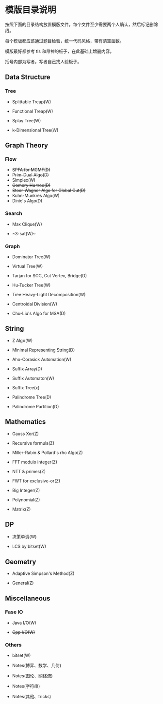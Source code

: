 # 模版目录说明

按照下面的目录结构放置模版文件，每个文件至少需要两个人确认，然后标记删除线。

每个模版都应该通过题目检验，统一代码风格，带有清空函数。

模版最好都参考 tls 和昂神的板子，在此基础上增删内容。

括号内部为写者，写者自己找人验板子。

## Data Structure

### Tree

- Splittable Treap(W)

- Functional Treap(W)

- Splay Tree(W)

- k-Dimensional Tree(W)

## Graph Theory

### Flow

- ~~SPFA for MCMF(D)~~
- ~~Prim-Dual Algo(D)~~
- Simplex(W)
- ~~Gomory Hu tree(D)~~
- ~~Stoer-Wagner Algo for Global Cut(D)~~
- Kuhn-Munkres Algo(W)
- ~~Dinic's Algo(D)~~

### Search

- Max Clique(W)

- ~3-sat(W)~

### Graph

- Dominator Tree(W)

- Virtual Tree(W)

- Tarjan for SCC, Cut Vertex, Bridge(D)

- Hu-Tucker Tree(W)

- Tree Heavy-Light Decomposition(W)

- Centroidal Division(W)

- Chu-Liu's Algo for MSA(D)

## String

- Z Algo(W)

- Minimal Representing String(D)

- Aho-Corasick Automation(W)

- ~~Suffix Array(D)~~

- Suffix Automaton(W)

- Suffix Tree(x)

- Palindrome Tree(D)

- Palindrome Partition(D)

## Mathematics

- Gauss Xor(Z)

- Recursive formula(Z)

- Miller-Rabin & Pollard's rho Algo(Z)

- FFT modulo integer(Z)

- NTT & primes(Z)

- FWT for exclusive-or(Z)

- Big Integer(Z)

- Polynomial(Z)

- Matrix(Z)

## DP

- 决策单调(W)

- LCS by bitset(W)

## Geometry

- Adaptive Simpson's Method(Z)

- General(Z)

## Miscellaneous

### Fase IO

- Java I/O(W)

- ~~Cpp I/O(W)~~

### Others

- bitset(W)

- Notes(博弈、数学、几何)

- Notes(图论、网络流)

- Notes(字符串)

- Notes(其他、tricks)
